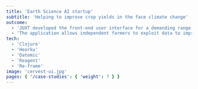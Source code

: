 ```yaml
---
title: 'Earth Science AI startup'
subtitle: 'Helping to improve crop yields in the face climate change'
outcome:
  - 'JUXT developed the front-end user interface for a demanding range of mobile devices.'
  - 'The application allows independent farmers to exploit data to improve their yields and make better economical and environmental decisions.'
tech:
  - 'Clojure'
  - 'Heorku'
  - 'Datomic'
  - 'Reagent'
  - 'Re-frame'
image: 'cervest-ui.jpg'
pages: { '/case-studies': { 'weight': 7 } }
---
```

